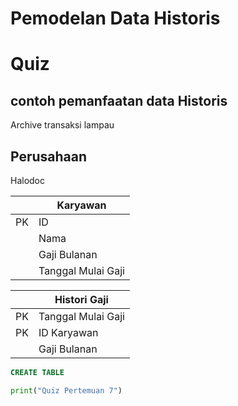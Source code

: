 # Pemodelan Data Historis

# Quiz

## contoh pemanfaatan data Historis
Archive transaksi lampau
## Perusahaan
Halodoc


||Karyawan|
|---|---|
|PK|ID|
||Nama|
||Gaji Bulanan|
||Tanggal Mulai Gaji|


||Histori Gaji|
|---|---|
|PK|Tanggal Mulai Gaji|
|PK|ID Karyawan|
||Gaji Bulanan|



```sql
CREATE TABLE
```

```python
print("Quiz Pertemuan 7")
```
